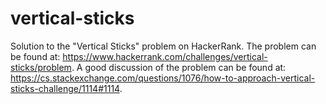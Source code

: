 # vertical-sticks
Solution to the "Vertical Sticks" problem on HackerRank. The problem can be found at: https://www.hackerrank.com/challenges/vertical-sticks/problem. 
A good discussion of the problem can be found at: https://cs.stackexchange.com/questions/1076/how-to-approach-vertical-sticks-challenge/1114#1114.
